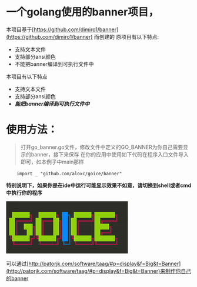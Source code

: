 # 一个golang使用的banner项目，
本项目基于[https://github.com/dimiro1/banner](https://github.com/dimiro1/banner) 而创建的
原项目有以下特点:
- 支持文本文件
- 支持部分ansi颜色
- 不能把banner编译到可执行文件中

本项目有以下特点
- 支持文本文件
- 支持部分ansi颜色
- ***能把banner编译到可执行文件中***

# 使用方法：
> 打开go_banner.go文件，修改文件中定义的GO_BANNER为你自己需要显示的banner，接下来保存
> 在你的应用中使用如下代码在程序入口文件导入即可，如本例子中main那样
```golang
	import _ "github.com/aloxc/goice/banner"

```
**特别说明下，如果你是在ide中运行可能显示效果不如意，请切换到shell或者cmd中执行你的程序**

![gobanner](assert/gobanner.png)

可以通过[http://patorjk.com/software/taag/#p=display&f=Big&t=Banner](http://patorjk.com/software/taag/#p=display&f=Big&t=Banner)来制作你自己的banner